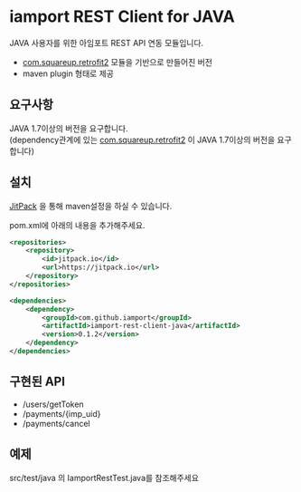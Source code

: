 # iamport REST Client for JAVA
JAVA 사용자를 위한 아임포트 REST API 연동 모듈입니다.

- [com.squareup.retrofit2](https://github.com/square/retrofit) 모듈을 기반으로 만들어진 버전
- maven plugin 형태로 제공


## 요구사항
JAVA 1.7이상의 버전을 요구합니다.  
(dependency관계에 있는 [com.squareup.retrofit2](https://github.com/square/retrofit) 이 JAVA 1.7이상의 버전을 요구합니다)


## 설치  
[JitPack](https://jitpack.io/#iamport/iamport-rest-client-java) 을 통해 maven설정을 하실 수 있습니다.  

pom.xml에 아래의 내용을 추가해주세요. 

```xml
<repositories>
	<repository>
	    <id>jitpack.io</id>
	    <url>https://jitpack.io</url>
	</repository>
</repositories>
```

```xml
<dependencies>
	<dependency>
	    <groupId>com.github.iamport</groupId>
	    <artifactId>iamport-rest-client-java</artifactId>
	    <version>0.1.2</version>
	</dependency>
</dependencies>
```

## 구현된 API
- /users/getToken
- /payments/{imp_uid}
- /payments/cancel

## 예제
src/test/java 의 IamportRestTest.java를 참조해주세요
